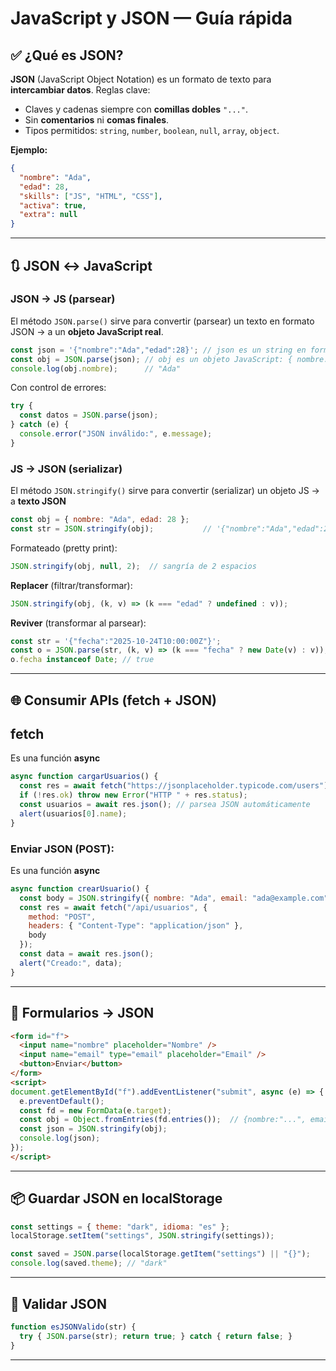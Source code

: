 # JavaScript y JSON — Guía rápida

## ✅ ¿Qué es JSON?
**JSON** (JavaScript Object Notation) es un formato de texto para **intercambiar datos**. Reglas clave:
- Claves y cadenas siempre con **comillas dobles** `"..."`.
- Sin **comentarios** ni **comas finales**.
- Tipos permitidos: `string`, `number`, `boolean`, `null`, `array`, `object`.

**Ejemplo:**
```json
{
  "nombre": "Ada",
  "edad": 28,
  "skills": ["JS", "HTML", "CSS"],
  "activa": true,
  "extra": null
}
```

---

## 🔃 JSON ↔️ JavaScript
### JSON → JS (parsear)
El método `JSON.parse()` sirve para convertir (parsear) un texto en formato JSON → a un **objeto  JavaScript real**.
```js
const json = '{"nombre":"Ada","edad":28}'; // json es un string en formato JSON
const obj = JSON.parse(json); // obj es un objeto JavaScript: { nombre: "Ada", edad: 28 }
console.log(obj.nombre);      // "Ada"
```
Con control de errores:
```js
try {
  const datos = JSON.parse(json);
} catch (e) {
  console.error("JSON inválido:", e.message);
}
```

### JS → JSON (serializar)
El método `JSON.stringify()` sirve para convertir (serializar) un objeto JS  → a **texto JSON**
```js
const obj = { nombre: "Ada", edad: 28 };
const str = JSON.stringify(obj);           // '{"nombre":"Ada","edad":28}'
```
Formateado (pretty print):
```js
JSON.stringify(obj, null, 2);  // sangría de 2 espacios
```
**Replacer** (filtrar/transformar):
```js
JSON.stringify(obj, (k, v) => (k === "edad" ? undefined : v));
```
**Reviver** (transformar al parsear):
```js
const str = '{"fecha":"2025-10-24T10:00:00Z"}';
const o = JSON.parse(str, (k, v) => (k === "fecha" ? new Date(v) : v));
o.fecha instanceof Date; // true
```

---

## 🌐 Consumir APIs (fetch + JSON)
## fetch
Es una función **async**
```js
async function cargarUsuarios() {
  const res = await fetch("https://jsonplaceholder.typicode.com/users");
  if (!res.ok) throw new Error("HTTP " + res.status);
  const usuarios = await res.json(); // parsea JSON automáticamente
  alert(usuarios[0].name);
}

```
### Enviar JSON (POST):
Es una función **async**
```js
async function crearUsuario() {
  const body = JSON.stringify({ nombre: "Ada", email: "ada@example.com" });
  const res = await fetch("/api/usuarios", {
    method: "POST",
    headers: { "Content-Type": "application/json" },
    body
  });
  const data = await res.json();
  alert("Creado:", data);
}
```

---

## 📝 Formularios → JSON
```html
<form id="f">
  <input name="nombre" placeholder="Nombre" />
  <input name="email" type="email" placeholder="Email" />
  <button>Enviar</button>
</form>
<script>
document.getElementById("f").addEventListener("submit", async (e) => {
  e.preventDefault();
  const fd = new FormData(e.target);
  const obj = Object.fromEntries(fd.entries());  // {nombre:"...", email:"..."}
  const json = JSON.stringify(obj);
  console.log(json);
});
</script>
```

---

## 📦 Guardar JSON en localStorage
```js
const settings = { theme: "dark", idioma: "es" };
localStorage.setItem("settings", JSON.stringify(settings));

const saved = JSON.parse(localStorage.getItem("settings") || "{}");
console.log(saved.theme); // "dark"
```

---


## 🧪 Validar JSON
```js
function esJSONValido(str) {
  try { JSON.parse(str); return true; } catch { return false; }
}
```

---

